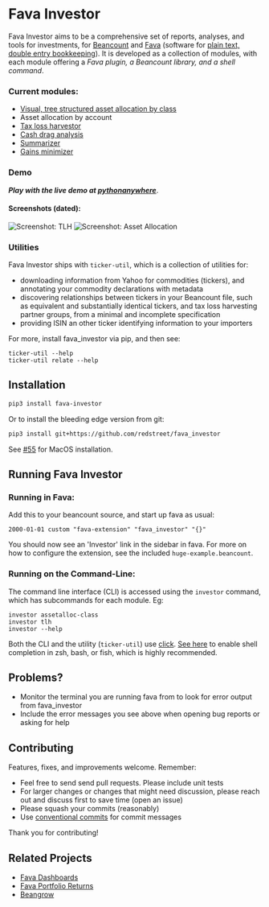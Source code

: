 # Fava Investor

Fava Investor aims to be a comprehensive set of reports, analyses, and tools for
investments, for [Beancount](https://beancount.github.io/) and
[Fava](https://github.com/beancount/fava) (software for
[plain text, double entry bookkeeping](https://plaintextaccounting.org/)). It is developed as a
collection of modules, with each module offering a *Fava plugin, a Beancount library, and
a shell command*.

### Current modules:
- [Visual, tree structured asset allocation by class](https://github.com/redstreet/fava_investor/tree/main/fava_investor/modules/assetalloc_class#readme)
- Asset allocation by account
- [Tax loss harvestor](https://github.com/redstreet/fava_investor/tree/main/fava_investor/modules/tlh#readme)
- [Cash drag analysis](https://github.com/redstreet/fava_investor/tree/main/fava_investor/modules/cashdrag#readme)
- [Summarizer](https://github.com/redstreet/fava_investor/tree/main/fava_investor/modules/summarizer#readme)
- [Gains minimizer](https://github.com/redstreet/fava_investor/blob/main/fava_investor/modules/minimizegains#readme)

### Demo
***Play with the live demo at
  [pythonanywhere](http://favainvestor.pythonanywhere.com/example-beancount-file/extension/Investor/)***.


#### Screenshots (dated):
![Screenshot: TLH](./screenshot.png)
![Screenshot: Asset Allocation](./screenshot-assetalloc.png)

### Utilities

Fava Investor ships with `ticker-util`, which is a collection of utilities for:
- downloading information from Yahoo for commodities (tickers), and annotating your
  commodity declarations with metadata
- discovering relationships between tickers in your Beancount file, such as equivalent
  and substantially identical tickers, and tax loss harvesting partner groups, from a
  minimal and incomplete specification
- providing ISIN an other ticker identifying information to your importers

For more, install fava_investor via pip, and then see:
```
ticker-util --help
ticker-util relate --help
```


## Installation
```bash
pip3 install fava-investor
```

Or to install the bleeding edge version from git:
```bash
pip3 install git+https://github.com/redstreet/fava_investor
```
See [#55](https://github.com/redstreet/fava_investor/issues/55) for MacOS installation.

## Running Fava Investor
### Running in Fava:
Add this to your beancount source, and start up fava as usual:
```
2000-01-01 custom "fava-extension" "fava_investor" "{}"
```

You should now see an 'Investor' link in the sidebar in fava. For more on how to
configure the extension, see the included `huge-example.beancount`.

### Running on the Command-Line:
The command line interface (CLI) is accessed using the `investor` command, which has
subcommands for each module. Eg:

```
investor assetalloc-class
investor tlh
investor --help
```

Both the CLI and the utility (`ticker-util`) use [click](https://click.palletsprojects.com/en/8.1.x/).
[See here](https://click.palletsprojects.com/en/8.1.x/shell-completion/#enabling-completion)
to enable shell completion in zsh, bash, or fish, which is highly recommended.

## Problems?
- Monitor the terminal you are running fava from to look for error output from
  fava_investor
- Include the error messages you see above when opening bug reports or asking for help

## Contributing

Features, fixes, and improvements welcome. Remember:
- Feel free to send send pull requests. Please include unit tests
- For larger changes or changes that might need discussion, please reach out and discuss
  first to save time (open an issue) 
- Please squash your commits (reasonably)
- Use [conventional commits](https://www.conventionalcommits.org/en/v1.0.0/) for commit messages

Thank you for contributing!

## Related Projects
- [Fava Dashboards](https://github.com/andreasgerstmayr/fava-dashboards)
- [Fava Portfolio Returns](https://github.com/andreasgerstmayr/fava-portfolio-returns)
- [Beangrow](https://github.com/beancount/beangrow)
